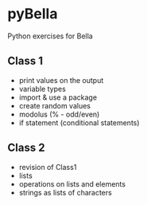 # pyBella
Python exercises for Bella

## Class 1
- print values on the output
- variable types
- import & use a package
- create random values
- modolus (% - odd/even) 
- if statement (conditional statements)
## Class 2
- revision of Class1
- lists
- operations on lists and elements
- strings as lists of characters